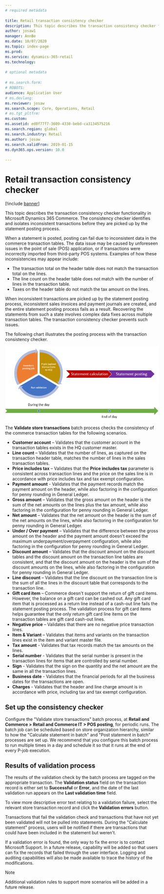 ```yaml
---
# required metadata

title: Retail transaction consistency checker
description: This topic describes the transaction consistency checker functionality in Dynamics 365 Commerce.
author: josaw1
manager: AnnBe
ms.date: 10/07/2020
ms.topic: index-page
ms.prod: 
ms.service: dynamics-365-retail
ms.technology: 

# optional metadata

# ms.search.form: 
# ROBOTS: 
audience: Application User
# ms.devlang: 
ms.reviewer: josaw
ms.search.scope: Core, Operations, Retail
# ms.tgt_pltfrm: 
ms.custom: 
ms.assetid: ed0f77f7-3609-4330-bebd-ca3134575216
ms.search.region: global
ms.search.industry: Retail
ms.author: josaw
ms.search.validFrom: 2019-01-15
ms.dyn365.ops.version: 10.0

---
```

# Retail transaction consistency checker

[!include [banner](includes/banner.md)]

This topic describes the transaction consistency checker functionality in Microsoft Dynamics 365 Commerce. The consistency checker identifies and isolates inconsistent transactions before they are picked up by the statement posting process.

When a statement is posted, posting can fail due to inconsistent data in the commerce transaction tables. The data issue may be caused by unforeseen issues in the point of sale (POS) application, or if transactions were incorrectly imported from third-party POS systems. Examples of how these inconsistencies may appear include: 

- The transaction total on the header table does not match the transaction total on the lines.
- The line count on the header table does not match with the number of lines in the transaction table.
- Taxes on the header table do not match the tax amount on the lines. 

When inconsistent transactions are picked up by the statement posting process, inconsistent sales invoices and payment journals are created, and the entire statement posting process fails as a result. Recovering the statements from such a state involves complex data fixes across multiple transaction tables. The transaction consistency checker prevents such issues.

The following chart illustrates the posting process with the transaction consistency checker.

![Statement posting process with transaction consistency checker](./media/validchecker.png "Statement posting process with retail transaction consistency checker")

The **Validate store transactions** batch process checks the consistency of the commerce transaction tables for the following scenarios.

- **Customer account** – Validates that the customer account in the transaction tables exists in the HQ customer master.
- **Line count** – Validates that the number of lines, as captured on the transaction header table, matches the number of lines in the sales transaction tables.
- **Price includes tax** – Validates that the **Price includes tax** parameter is consistent across transaction lines and the price on the sales line is in accordance with price includes tax and tax exempt configuration.
- **Payment amount** - Validates that the payment records match the payment amount on the header, while also factoring in the configuration for penny rounding in General Ledger.
- **Gross amount** – Validates that the gross amount on the header is the sum of the net amounts on the lines plus the tax amount, while also factoring in the configuration for penny rounding in General Ledger.
- **Net amount** – Validates that the net amount on the header is the sum of the net amounts on the lines, while also factoring in the configuration for penny rounding in General Ledger.
- **Under / Over payment** – Validates that the difference between the gross amount on the header and the payment amount doesn't exceed the maximum underpayment/overpayment configuration, while also factoring in the configuration for penny rounding in General Ledger.
- **Discount amount** – Validates that the discount amount on the discount tables and the discount amount on the transaction line tables are consistent, and that the discount amount on the header is the sum of the discount amounts on the lines, while also factoring in the configuration for penny rounding in General Ledger.
- **Line discount** – Validates that the line discount on the transaction line is the sum of all the lines in the discount table that corresponds to the transaction line.
- **Gift card item** – Commerce doesn't support the return of gift card items. However, the balance on a gift card can be cashed out. Any gift card item that is processed as a return line instead of a cash-out line fails the statement posting process. The validation process for gift card items helps guarantee that the only return gift card line items on the transaction tables are gift card cash-out lines.
- **Negative price** – Validates that there are no negative price transaction lines.
- **Item & Variant** – Validates that items and variants on the transaction lines exist in the item and variant master file.
- **Tax amount** - Validates that tax records match the tax amounts on the lines.
- **Serial number** - Validates that the serial number is present in the transaction lines for items that are controlled by serial number.
- **Sign** - Validates that the sign on the quantity and the net amount are the same in all the transaction lines.
- **Business date** - Validates that the financial periods for all the business dates for the transactions are open.
- **Charges** - Validates that the header and line charge amount is in accordance with price, including tax and tax exempt configuration.

## Set up the consistency checker

Configure the "Validate store transactions" batch process, at **Retail and Commerce \> Retail and Commerce IT \> POS posting**, for periodic runs. The batch job can be scheduled based on store organization hierarchy, similar to how the "Calculate statement in batch" and "Post statement in batch" processes are set up. We recommend that you configure this batch process to run multiple times in a day and schedule it so that it runs at the end of every P-job execution.

## Results of validation process

The results of the validation check by the batch process are tagged on the appropriate transaction. The **Validation status** field on the transaction record is either set to **Successful** or **Error**, and the date of the last validation run appears on the **Last validation time** field.

To view more descriptive error text relating to a validation failure, select the relevant store transaction record and click the **Validation errors** button.

Transactions that fail the validation check and transactions that have not yet been validated will not be pulled into statements. During the "Calculate statement" process, users will be notified if there are transactions that could have been included in the statement but weren't.

If a validation error is found, the only way to fix the error is to contact Microsoft Support. In a future release, capability will be added so that users can fix the records that failed through the user interface. Logging and auditing capabilities will also be made available to trace the history of the modifications.

> [!NOTE]
> Additional validation rules to support more scenarios will be added in a future release.
